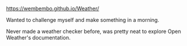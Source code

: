 https://wembembo.github.io/Weather/

Wanted to challenge myself and make something in a morning. 

Never made a weather checker before, was pretty neat to explore Open Weather's documentation. 
